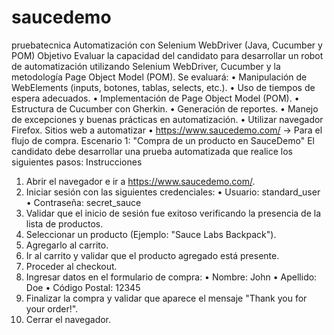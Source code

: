 # saucedemo
pruebatecnica
Automatización con Selenium WebDriver (Java, Cucumber y POM)
Objetivo
Evaluar la capacidad del candidato para desarrollar un robot de automatización utilizando Selenium WebDriver, Cucumber y la metodología Page Object Model (POM). Se evaluará:
•	Manipulación de WebElements (inputs, botones, tablas, selects, etc.).
•	Uso de tiempos de espera adecuados.
•	Implementación de Page Object Model (POM).
•	Estructura de Cucumber con Gherkin.
•	Generación de reportes.
•	Manejo de excepciones y buenas prácticas en automatización.
•	Utilizar navegador Firefox. 
Sitios web a automatizar
•	https://www.saucedemo.com/ → Para el flujo de compra. 
Escenario 1: "Compra de un producto en SauceDemo"
El candidato debe desarrollar una prueba automatizada que realice los siguientes pasos:
Instrucciones
1.	Abrir el navegador e ir a https://www.saucedemo.com/.
2.	Iniciar sesión con las siguientes credenciales:
•	Usuario: standard_user
•	Contraseña: secret_sauce
3.	Validar que el inicio de sesión fue exitoso verificando la presencia de la lista de productos.
4.	Seleccionar un producto (Ejemplo: "Sauce Labs Backpack").
5.	Agregarlo al carrito.
6.	Ir al carrito y validar que el producto agregado está presente.
7.	Proceder al checkout.
8.	Ingresar datos en el formulario de compra:
•	Nombre: John
•	Apellido: Doe
•	Código Postal: 12345
9.	Finalizar la compra y validar que aparece el mensaje "Thank you for your order!".
10.	Cerrar el navegador.

